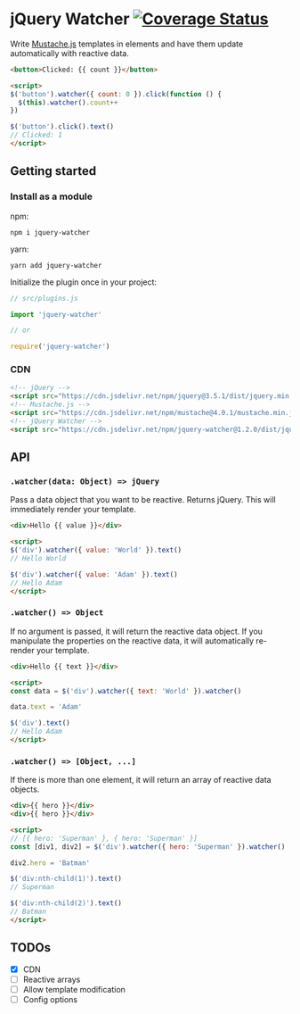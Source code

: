 # jQuery Watcher <a href="https://codecov.io/github/z3nz/jquery-watcher?branch=master"><img src="https://img.shields.io/codecov/c/github/z3nz/jquery-watcher/master.svg" alt="Coverage Status"></a>

Write [Mustache.js](https://github.com/janl/mustache.js) templates in elements and have them update automatically with reactive data.

```html
<button>Clicked: {{ count }}</button>

<script>
$('button').watcher({ count: 0 }).click(function () {
  $(this).watcher().count++
})

$('button').click().text()
// Clicked: 1
</script>
```

## Getting started

### Install as a module

npm:
```shell
npm i jquery-watcher
```

yarn:
```shell
yarn add jquery-watcher
```

Initialize the plugin once in your project:
```javascript
// src/plugins.js

import 'jquery-watcher'

// or

require('jquery-watcher')
```

### CDN

```html
<!-- jQuery -->
<script src="https://cdn.jsdelivr.net/npm/jquery@3.5.1/dist/jquery.min.js"></script>
<!-- Mustache.js -->
<script src="https://cdn.jsdelivr.net/npm/mustache@4.0.1/mustache.min.js"></script>
<!-- jQuery Watcher -->
<script src="https://cdn.jsdelivr.net/npm/jquery-watcher@1.2.0/dist/jquery-watcher.min.js"></script>
```

## API

### `.watcher(data: Object) => jQuery`

Pass a data object that you want to be reactive. Returns jQuery.
This will immediately render your template.

```html
<div>Hello {{ value }}</div>

<script>
$('div').watcher({ value: 'World' }).text()
// Hello World

$('div').watcher({ value: 'Adam' }).text()
// Hello Adam
</script>
```

### `.watcher() => Object`

If no argument is passed, it will return the reactive data object.
If you manipulate the properties on the reactive data, it will automatically re-render your template.

```html
<div>Hello {{ text }}</div>

<script>
const data = $('div').watcher({ text: 'World' }).watcher()

data.text = 'Adam'

$('div').text()
// Hello Adam
</script>
```

### `.watcher() => [Object, ...]`

If there is more than one element, it will return an array of reactive data objects.

```html
<div>{{ hero }}</div>
<div>{{ hero }}</div>

<script>
// [{ hero: 'Superman' }, { hero: 'Superman' }]
const [div1, div2] = $('div').watcher({ hero: 'Superman' }).watcher()

div2.hero = 'Batman'

$('div:nth-child(1)').text()
// Superman

$('div:nth-child(2)').text()
// Batman
</script>
```

## TODOs

- [x] CDN
- [ ] Reactive arrays
- [ ] Allow template modification
- [ ] Config options
